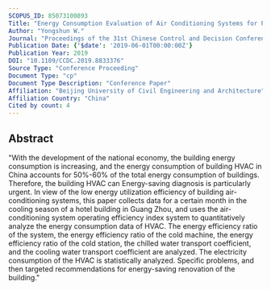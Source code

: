```yaml
---
SCOPUS_ID: 85073100893
Title: "Energy Consumption Evaluation of Air Conditioning Systems for Public Buildings"
Author: "Yongshun W."
Journal: "Proceedings of the 31st Chinese Control and Decision Conference, CCDC 2019"
Publication Date: {'$date': '2019-06-01T00:00:00Z'}
Publication Year: 2019
DOI: "10.1109/CCDC.2019.8833376"
Source Type: "Conference Proceeding"
Document Type: "cp"
Document Type Description: "Conference Paper"
Affiliation: "Beijing University of Civil Engineering and Architecture"
Affiliation Country: "China"
Cited by count: 4
---
```


## Abstract
"With the development of the national economy, the building energy consumption is increasing, and the energy consumption of building HVAC in China accounts for 50%-60% of the total energy consumption of buildings. Therefore, the building HVAC can Energy-saving diagnosis is particularly urgent. In view of the low energy utilization efficiency of building air-conditioning systems, this paper collects data for a certain month in the cooling season of a hotel building in Guang Zhou, and uses the air-conditioning system operating efficiency index system to quantitatively analyze the energy consumption data of HVAC. The energy efficiency ratio of the system, the energy efficiency ratio of the cold machine, the energy efficiency ratio of the cold station, the chilled water transport coefficient, and the cooling water transport coefficient are analyzed. The electricity consumption of the HVAC is statistically analyzed. Specific problems, and then targeted recommendations for energy-saving renovation of the building."
